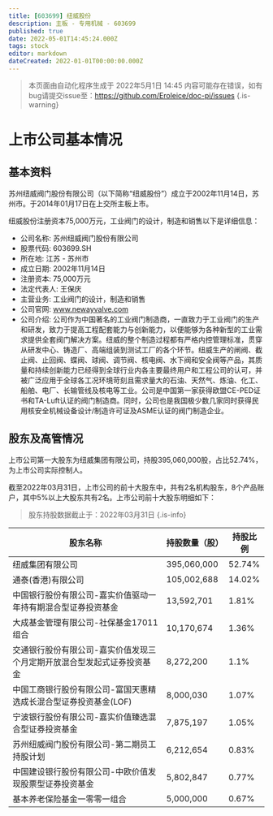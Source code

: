 ```yaml
---
title: [603699] 纽威股份
description: 主板 - 专用机械 - 603699
published: true
date: 2022-05-01T14:45:24.000Z
tags: stock
editor: markdown
dateCreated: 2022-01-01T00:00:00.000Z
---
```


> 本页面由自动化程序生成于 2022年5月1日 14:45
> 内容可能存在错误，如有bug请提交issue至：https://github.com/Eroleice/doc-pi/issues
{.is-warning}

# 上市公司基本情况

## 基本资料

苏州纽威阀门股份有限公司（以下简称“纽威股份”）成立于2002年11月14日，苏州市。于2014年01月17日在上交所主板上市。

纽威股份注册资本75,000万元，工业阀门的设计，制造和销售以下是详细信息：

- 公司名称: 苏州纽威阀门股份有限公司
- 股票代码: 603699.SH
- 所在地: 江苏 - 苏州市
- 成立日期: 2002年11月14日
- 注册资本: 75,000万元
- 法定代表人: 王保庆
- 主营业务: 工业阀门的设计，制造和销售
- 公司官网: www.newayvalve.com
- 公司介绍: 公司作为中国著名的工业阀门制造商，一直致力于工业阀门的生产和研发，致力于提高工程配套能力与创新能力，以便能够为各种新型的工业需求提供全套阀门解决方案。纽威的整个制造过程都有严格内控管理标准，贯穿从研发中心、铸造厂、高端组装到测试工厂的各个环节。纽威生产的闸阀、截止阀、止回阀、蝶阀、球阀、调节阀、核电阀、水下阀和安全阀等产品，其质量和持续创新能力已经得到全球行业内各主要最终用户和工程公司的认可，并被广泛应用于全球各工况环境苛刻且需求量大的石油、天然气、炼油、化工、船舶、电厂、长输管线及核电等工业。公司是中国第一家获得欧盟CE-PED证书和TA-Luft认证的阀门制造商。同时，公司也是我国极少数几家同时获得民用核安全机械设备设计/制造许可证及ASME认证的阀门制造企业。


## 股东及高管情况

上市公司第一大股东为纽威集团有限公司，持股395,060,000股，占比52.74%，为上市公司实际控制人。

截至2022年03月31日，上市公司的前十大股东中，共有2名机构股东，8个产品账户，其中5%以上大股东共有2名。上市公司前十大股东明细如下：

> 股东持股数据截止于：2022年03月31日
{.is-info}

| 股东名称 | 持股数量（股） | 持股比例 |
| --- | --- | --- |
| 纽威集团有限公司 | 395,060,000 | 52.74% |
| 通泰(香港)有限公司 | 105,002,688 | 14.02% |
| 中国银行股份有限公司-嘉实价值驱动一年持有期混合型证券投资基金 | 13,592,701 | 1.81% |
| 大成基金管理有限公司-社保基金17011组合 | 10,170,674 | 1.36% |
| 交通银行股份有限公司-嘉实价值发现三个月定期开放混合型发起式证券投资基金 | 8,272,200 | 1.1% |
| 中国工商银行股份有限公司-富国天惠精选成长混合型证券投资基金(LOF) | 8,000,030 | 1.07% |
| 宁波银行股份有限公司-嘉实价值臻选混合型证券投资基金 | 7,875,197 | 1.05% |
| 苏州纽威阀门股份有限公司-第二期员工持股计划 | 6,212,654 | 0.83% |
| 中国建设银行股份有限公司-中欧价值发现股票型证券投资基金 | 5,802,847 | 0.77% |
| 基本养老保险基金一零零一组合 | 5,000,000 | 0.67% |




